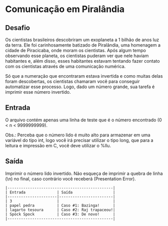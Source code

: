 # Comunicação em Piralândia

## Desafio
Os cientistas brasileiros descobriram um exoplaneta a 1 bilhão de anos luz da terra. Ele foi carinhosamente batizado de Piralândia, uma homenagem a cidade de Piracicaba, onde moram os cientistas. Após algum tempo observando esse planeta, os cientistas puderam ver que nele haviam habitantes e, além disso, esses habitantes estavam tentando fazer contato com os cientistas através de uma comunicação numérica. 

Só que a numeração que encontraram estava invertida e como muitas delas foram descobertas, os cientistas chamaram você para conseguir automatizar esse processo. Logo, dado um número grande, sua tarefa é imprimir esse número invertido.

## Entrada
O arquivo contém apenas uma linha de teste que é o número encontrado (0 < n < 9999999999).

Obs.: Perceba que o número lido é muito alto para armazenar em uma variável do tipo int, logo você irá precisar utilizar o tipo long, que para a leitura e impressão em C, você deve utilizar o %llu.

## Saída
Imprimir o número lido invertido. Não esqueça de imprimir a quebra de linha (\n) no final, caso contrário você receberá (Presentation Error).


```
|-----------------------------------------------|
| Entrada              | Saída                  |
|----------------------|------------------------|
| 3                    |                        |
| papel pedra          | Caso #1: Bazinga!      |
| lagarto tesoura      | Caso #2: Raj trapaceou!|
| Spock Spock          | Caso #3: De novo!      |
|-----------------------------------------------|
```
